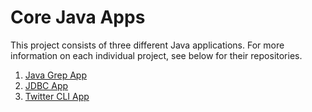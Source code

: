 # Core Java Apps
This project consists of three different Java applications. For more information on each individual 
project, see below for their repositories.
1. [Java Grep App](./grep)
2. [JDBC App](./jdbc)
3. [Twitter CLI App](./twitter)
